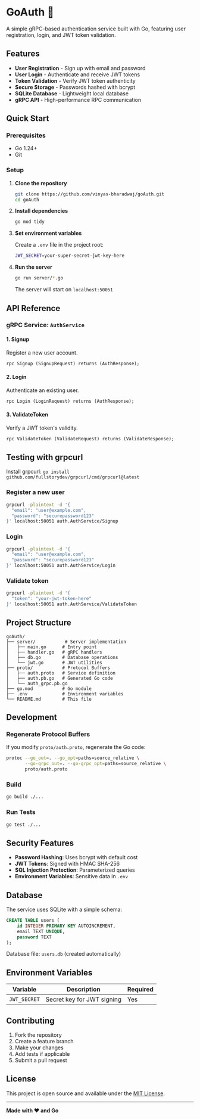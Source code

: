 # GoAuth 🔐

A simple gRPC-based authentication service built with Go, featuring user registration, login, and JWT token validation.

## Features

- **User Registration** - Sign up with email and password
- **User Login** - Authenticate and receive JWT tokens
- **Token Validation** - Verify JWT token authenticity
- **Secure Storage** - Passwords hashed with bcrypt
- **SQLite Database** - Lightweight local database
- **gRPC API** - High-performance RPC communication

## Quick Start

### Prerequisites
- Go 1.24+
- Git

### Setup

1. **Clone the repository**
   ```bash
   git clone https://github.com/vinyas-bharadwaj/goAuth.git
   cd goAuth
   ```

2. **Install dependencies**
   ```bash
   go mod tidy
   ```

3. **Set environment variables**
   
   Create a `.env` file in the project root:
   ```bash
   JWT_SECRET=your-super-secret-jwt-key-here
   ```

4. **Run the server**
   ```bash
   go run server/*.go
   ```
   
   The server will start on `localhost:50051`

## API Reference

### gRPC Service: `AuthService`

#### 1. Signup
Register a new user account.
```protobuf
rpc Signup (SignupRequest) returns (AuthResponse);
```

#### 2. Login  
Authenticate an existing user.
```protobuf
rpc Login (LoginRequest) returns (AuthResponse);
```

#### 3. ValidateToken
Verify a JWT token's validity.
```protobuf
rpc ValidateToken (ValidateRequest) returns (ValidateResponse);
```

## Testing with grpcurl

Install grpcurl: `go install github.com/fullstorydev/grpcurl/cmd/grpcurl@latest`

### Register a new user
```bash
grpcurl -plaintext -d '{
  "email": "user@example.com",
  "password": "securepassword123"
}' localhost:50051 auth.AuthService/Signup
```

### Login
```bash
grpcurl -plaintext -d '{
  "email": "user@example.com", 
  "password": "securepassword123"
}' localhost:50051 auth.AuthService/Login
```

### Validate token
```bash
grpcurl -plaintext -d '{
  "token": "your-jwt-token-here"
}' localhost:50051 auth.AuthService/ValidateToken
```

## Project Structure

```
goAuth/
├── server/           # Server implementation
│   ├── main.go      # Entry point
│   ├── handler.go   # gRPC handlers
│   ├── db.go        # Database operations
│   └── jwt.go       # JWT utilities
├── proto/           # Protocol Buffers
│   ├── auth.proto   # Service definition
│   ├── auth.pb.go   # Generated Go code
│   └── auth_grpc.pb.go
├── go.mod           # Go module
├── .env             # Environment variables
└── README.md        # This file
```

## Development

### Regenerate Protocol Buffers
If you modify `proto/auth.proto`, regenerate the Go code:

```bash
protoc --go_out=. --go_opt=paths=source_relative \
       --go-grpc_out=. --go-grpc_opt=paths=source_relative \
       proto/auth.proto
```

### Build
```bash
go build ./...
```

### Run Tests
```bash
go test ./...
```

## Security Features

- **Password Hashing**: Uses bcrypt with default cost
- **JWT Tokens**: Signed with HMAC SHA-256
- **SQL Injection Protection**: Parameterized queries
- **Environment Variables**: Sensitive data in `.env`

## Database

The service uses SQLite with a simple schema:

```sql
CREATE TABLE users (
    id INTEGER PRIMARY KEY AUTOINCREMENT,
    email TEXT UNIQUE,
    password TEXT
);
```

Database file: `users.db` (created automatically)

## Environment Variables

| Variable | Description | Required |
|----------|-------------|----------|
| `JWT_SECRET` | Secret key for JWT signing | Yes |

## Contributing

1. Fork the repository
2. Create a feature branch
3. Make your changes
4. Add tests if applicable
5. Submit a pull request

## License

This project is open source and available under the [MIT License](LICENSE).

---

**Made with ❤️ and Go**